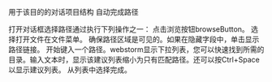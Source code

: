 用于该目的的对话项目结构
自动完成路径

打开对话框选择路径通过执行下列操作之一：
点击浏览按钮browseButton。
选择打开文件在文件菜单。
确保路径区域是可见的。如果在隐藏字段中，单击显示路径链接。
开始键入一个路径。webstorm显示下拉列表，您可以快速找到所需的目录。输入文本时，显示该建议列表缩小为只有匹配路径。还可以按Ctrl+Space以显示建议列表。
从列表中选择完成。
